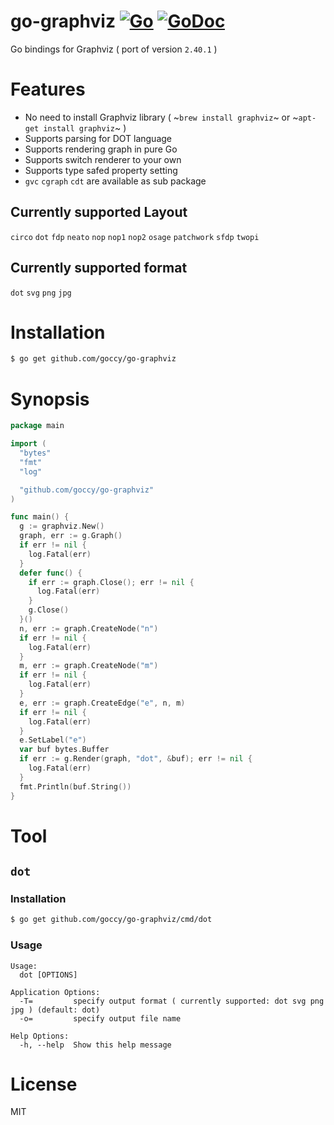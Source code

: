 # go-graphviz [![Go](https://github.com/goccy/go-graphviz/workflows/Go/badge.svg)](https://github.com/goccy/go-graphviz/actions) [![GoDoc](https://godoc.org/github.com/goccy/go-graphviz?status.svg)](https://godoc.org/github.com/goccy/go-graphviz) 

Go bindings for Graphviz ( port of version `2.40.1` )

# Features

- No need to install Graphviz library ( ~`brew install graphviz`~ or ~`apt-get install graphviz`~ )
- Supports parsing for DOT language
- Supports rendering graph in pure Go
- Supports switch renderer to your own
- Supports type safed property setting
- `gvc` `cgraph` `cdt` are available as sub package

## Currently supported Layout

`circo` `dot` `fdp` `neato` `nop` `nop1` `nop2` `osage` `patchwork` `sfdp` `twopi`

## Currently supported format

`dot` `svg` `png` `jpg`

# Installation

```bash
$ go get github.com/goccy/go-graphviz
```

# Synopsis

```go
package main

import (
  "bytes"
  "fmt"
  "log"

  "github.com/goccy/go-graphviz"
)

func main() {
  g := graphviz.New()
  graph, err := g.Graph()
  if err != nil {
    log.Fatal(err)
  }
  defer func() {
    if err := graph.Close(); err != nil {
      log.Fatal(err)
    }
    g.Close()
  }()
  n, err := graph.CreateNode("n")
  if err != nil {
    log.Fatal(err)
  }
  m, err := graph.CreateNode("m")
  if err != nil {
    log.Fatal(err)
  }
  e, err := graph.CreateEdge("e", n, m)
  if err != nil {
    log.Fatal(err)
  }
  e.SetLabel("e")
  var buf bytes.Buffer
  if err := g.Render(graph, "dot", &buf); err != nil {
    log.Fatal(err)
  }
  fmt.Println(buf.String())
}
```

# Tool

## `dot`

### Installation

```bash
$ go get github.com/goccy/go-graphviz/cmd/dot
```

### Usage

```
Usage:
  dot [OPTIONS]

Application Options:
  -T=         specify output format ( currently supported: dot svg png jpg ) (default: dot)
  -o=         specify output file name

Help Options:
  -h, --help  Show this help message
```

# License

MIT
